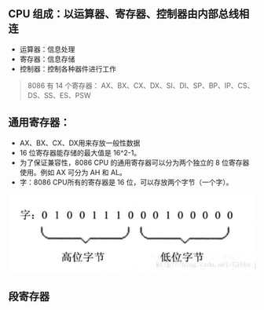 ## CPU 组成：以运算器、寄存器、控制器由内部总线相连
- 运算器：信息处理
- 寄存器：信息存储
- 控制器：控制各种器件进行工作

> 8086 有 14 个寄存器：
> AX、BX、CX、DX、SI、DI、SP、BP、IP、CS、DS、SS、ES、PSW

## 通用寄存器：
  - AX、BX、CX、DX用来存放一般性数据
  - 16 位寄存器能存储的最大值是 16^2-1。
  - 为了保证兼容性，8086 CPU 的通用寄存器可以分为两个独立的 8 位寄存器使用。例如 AX 可分为 AH 和 AL。
  - 字：8086 CPU所有的寄存器是 16 位，可以存放两个字节（一个字）。

<img src="./asserts/字.png"></img>
## 段寄存器